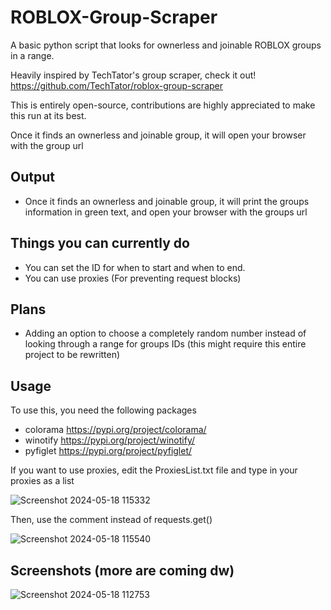 # ROBLOX-Group-Scraper

A basic python script that looks for ownerless and joinable ROBLOX groups in a range.

Heavily inspired by TechTator's group scraper, check it out! 
https://github.com/TechTator/roblox-group-scraper

This is entirely open-source, contributions are highly appreciated to make this run at its best.

Once it finds an ownerless and joinable group, it will open your browser with the group url

## Output
- Once it finds an ownerless and joinable group, it will print the groups information in green text, and open your browser with the groups url

## Things you can currently do
- You can set the ID for when to start and when to end.
- You can use proxies (For preventing request blocks)

## Plans 
- Adding an option to choose a completely random number instead of looking through a range for groups IDs (this might require this entire project to be rewritten)

## Usage
To use this, you need the following packages
- colorama https://pypi.org/project/colorama/
- winotify https://pypi.org/project/winotify/
- pyfiglet https://pypi.org/project/pyfiglet/

If you want to use proxies, edit the ProxiesList.txt file and type in your proxies as a list

![Screenshot 2024-05-18 115332](https://github.com/ymuuuun/ROBLOX-Group-Scraper/assets/170196194/2c08bb99-e041-450d-840f-cbc7f22e1e2c)

Then, use the comment instead of requests.get()

![Screenshot 2024-05-18 115540](https://github.com/ymuuuun/ROBLOX-Group-Scraper/assets/170196194/2c6f39ef-1e46-4d87-b4f0-0b0a5706bb52)


## Screenshots (more are coming dw)
![Screenshot 2024-05-18 112753](https://github.com/ymuuuun/ROBLOX-Group-Scraper/assets/170196194/424f554d-1ef0-4878-b2a6-e94783169929)
